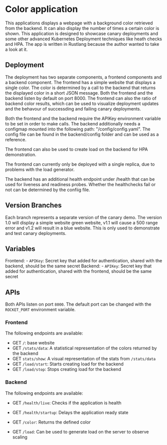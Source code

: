 # Color application
This applications displays a webpage with a background color retrieved from the backend. It can also display the number of times a certain color is shown. This application is designed to showcase canary deployments and some other advanced Kubernetes Deployment techniques like heath checks and HPA. The app is written in Rustlang because the author wanted to take a look at it.

## Deployment
The deployment has two separate components, a frontend components and a backend component. The frontend has a simple website that displays a single color. The color is determined by a call to the backend that returns the displayed color in a short JSON message. Both the frontend and the backend listen by default on port 8000. The frontend can also the ratio of backend color results, which can be used to visualize deployment updates and the behavour of successding and failing canary deployments.

Both the frontend and the backend require the APIKey environment variable to be set in order to make calls. The backend additionally needs a configmap mounted into the following path: "/config/config.yaml". The config file can be found in the backend/config folder and can be used as a reference.

The frontend can also be used to create load on the backend for HPA demonstration.

The frontend can currently only be deployed with a single replica, due to problems with the load generator.

The backend has an additional health endpoint under /health that can be used for liveness and readiness probes. Whether the healthchecks fail or not can be determined by the confiig file.

## Version Branches
Each branch represents a separate version of the canary demo. The version 1.0 will display a simple website green website, v1.1 will cause a 500 range error and v1.2 will result in  a blue website. This is only used to demonstrate and test canary deployments.

## Variables
Frontend: 
    - ```APIKey```: Secret key that added for authentication, shared with the backend, should be the same secret
Backend: 
    - ```APIKey```: Secret key that added for authentication, shared with the frontend, should be the same secret

## APIs
Both APIs listen on port ```8000```. The default port can be changed with the ```ROCKET_PORT``` environment variable. 

### Frontend
The following endpoints are available:
- GET ```/```: base website
- GET ```/stats/data```: A statistical representation of the colors returned by the backend
- GET ```stats/show```: A visual representation of the stats from ```/stats/data```
- GET ```/load/start```: Starts creating load for the backend
- GET ```/load/stop```: Stops creating load for the backend


### Backend
The following endpoints are available:
- GET ```/health/live```: Checks if the application is health
- GET ```/health/startup```: Delays the application ready state

- GET ```/color```: Returns the defined color
- GET ```/load```: Can be used to generate load on the server to observe scaling
